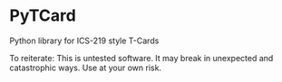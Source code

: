 # PyTCard
Python library for ICS-219 style T-Cards

To reiterate: This is untested software. It may break in unexpected and catastrophic ways. Use at your own risk.
